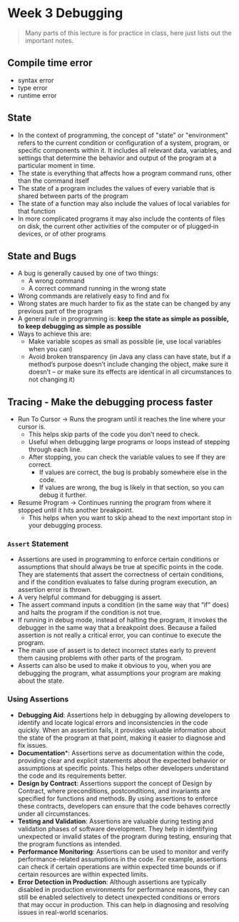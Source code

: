 # Week 3 Debugging

> Many parts of this lecture is for practice in class, here just lists out the important notes.

## Compile time error

- syntax error
- type error
- runtime error

## State

- In the context of programming, the concept of "state" or "environment" refers to the current condition or configuration of a system, program, or specific components within it. It includes all relevant data, variables, and settings that determine the behavior and output of the program at a particular moment in time.
- The state is everything that affects how a program command runs, other than the command itself
- The state of a program includes the values of every variable that is shared between parts of the program
- The state of a function may also include the values of local variables for that function
- In more complicated programs it may also include the contents of files on disk, the current other activities of the computer or of plugged‐in devices, or of other programs

## State and Bugs

- A bug is generally caused by one of two things:
    - A wrong command
    - A correct command running in the wrong state
- Wrong commands are relatively easy to find and fix
- Wrong states are much harder to fix as the state can be changed by any previous part of the program
- A general rule in programming is: **keep the state as simple as possible, to keep debugging as simple as possible**
- Ways to achieve this are:
    - Make variable scopes as small as possible (ie, use local variables when you can)
    - Avoid broken transparency (in Java any class can have state, but if a method’s purpose doesn’t include changing the object, make sure it doesn’t – or make sure its effects are identical in all circumstances to not changing it)

## Tracing - Make the debugging process faster

- Run To Cursor → Runs the program until it reaches the line where your cursor is.
    - This helps skip parts of the code you don’t need to check.
    - Useful when debugging large programs or loops instead of stepping through each line.
    - After stopping, you can check the variable values to see if they are correct.
        - If values are correct, the bug is probably somewhere else in the code.
        - If values are wrong, the bug is likely in that section, so you can debug it further.
- Resume Program → Continues running the program from where it stopped until it hits another breakpoint.
    - This helps when you want to skip ahead to the next important stop in your debugging process.

### `Assert` Statement

- Assertions are used in programming to enforce certain conditions or assumptions that should always be true at specific points in the code. They are statements that assert the correctness of certain conditions, and if the condition evaluates to false during program execution, an assertion error is thrown.
- A very helpful command for debugging is assert.
- The assert command inputs a condition (in the same way that “if” does) and halts the program if the condition is not true.
- If running in debug mode, instead of halting the program, it invokes the debugger in the same way that a breakpoint does. Because a failed assertion is not really a critical error, you can continue to execute the program.
- The main use of assert is to detect incorrect states early to prevent them causing problems with other parts of the program.
- Asserts can also be used to make it obvious to you, when you are debugging the program, what assumptions your program are making about the state.

### Using Assertions

- **Debugging Aid**: Assertions help in debugging by allowing developers to identify and locate logical errors and inconsistencies in the code quickly. When an assertion fails, it provides valuable information about the state of the program at that point, making it easier to diagnose and fix issues.
- **Documentation***: Assertions serve as documentation within the code, providing clear and explicit statements about the expected behavior or assumptions at specific points. This helps other developers understand the code and its requirements better.
- **Design by Contract**: Assertions support the concept of Design by Contract, where preconditions, postconditions, and invariants are specified for functions and methods. By using assertions to enforce these contracts, developers can ensure that the code behaves correctly under all circumstances.
- **Testing and Validation**: Assertions are valuable during testing and validation phases of software development. They help in identifying unexpected or invalid states of the program during testing, ensuring that the program functions as intended.
- **Performance Monitoring**: Assertions can be used to monitor and verify performance-related assumptions in the code. For example, assertions can check if certain operations are within expected time bounds or if certain resources are within expected limits.
- **Error Detection in Production**: Although assertions are typically disabled in production environments for performance reasons, they can still be enabled selectively to detect unexpected conditions or errors that may occur in production. This can help in diagnosing and resolving issues in real-world scenarios.
